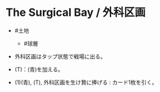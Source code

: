 # The Surgical Bay / 外科区画

* #土地
  * #球層 

* 外科区画はタップ状態で戦場に出る。
* (T)：(青)を加える。
* (1)(青), (T), 外科区画を生け贄に捧げる : カード1枚を引く。

